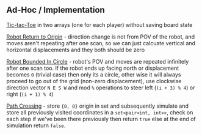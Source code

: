 ## Ad-Hoc / Implementation
[Tic-tac-Toe](https://leetcode.com/problems/find-winner-on-a-tic-tac-toe-game/solutions/441422/java-python-c-0ms-short-and-simple-all-8-ways-to-win-in-one-array/) in two arrays (one for each player) without saving board state

[Robot Return to Origin](https://leetcode.com/problems/robot-return-to-origin/) - direction change is not from POV of the robot, and moves aren't repeating after one scan, so we can just calcuate vertical and horizontal displacements and they both should be zero

[Robot Bounded In Circle](https://leetcode.com/problems/robot-bounded-in-circle/) - robot's POV and moves are repeated infinitely after one scan too. If the robot ends up facing north or displacement becomes `0` (trivial case) then only its a circle, other wise it will always proceed to go out of the grid (non-zero displacement), use clockwise direction vector `N E S W` and mod `%` operations to steer left (`(i + 3) % 4`) or right (`(i + 1) % 4`)

[Path Crossing](https://leetcode.com/problems/path-crossing/) - store `{0, 0}` origin in set and subsequently simulate and store all previously visited coordinates in a `set<pair<int, int>>`, check on each step if we've been there previously then return `true` else at the end of simulation return `false`.
